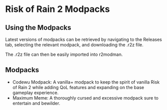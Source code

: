 # Risk of Rain 2 Modpacks

## Using the Modpacks
Latest versions of modpacks can be retrieved by navigating to the Releases tab, selecting the relevant modpack, and downloading the .r2z file.

The .r2z file can then be easily imported into r2modman.

## Modpacks
- Codewu Modpack: A vanilla+ modpack to keep the spirit of vanilla Risk of Rain 2 while adding QoL features and expanding on the base gameplay experience.
- Maximum Meme: A thoroughly cursed and excessive modpack sure to entertain and bewilder.

